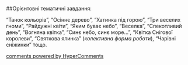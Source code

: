 <div id="hypercomments_widget" class="js-hypercomments-widget invisible"></div>

##Орієнтовні тематичні завдання:

“Танок кольорів”, “Осіннє дерево”, “Хатинка під горою”, “Три веселих гноми”, “Райдужні квіти”, “Яким буває небо”, “Веселка”,  “Спекотливий день”, “Вогняна квітка”, “Синє небо, синє море…”, “Квітка Снігової королеви”, “Святкова ялинка” (*колективна форма роботи*), “Чарівні сніжинки” тощо.


<div class="js-hypercomments-container">
    <a href="http://hypercomments.com" class="hc-link" title="comments widget">comments powered by HyperComments</a>
</div>